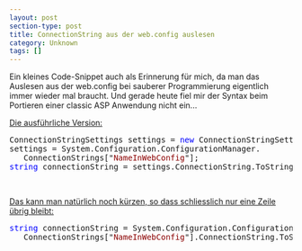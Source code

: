 ```yaml
---
layout: post
section-type: post
title: ConnectionString aus der web.config auslesen
category: Unknown
tags: []
---
```

<p>Ein kleines Code-Snippet auch als Erinnerung für mich, da man das Auslesen aus der web.config bei sauberer Programmierung eigentlich immer wieder mal braucht. Und gerade heute fiel mir der Syntax beim Portieren einer classic ASP Anwendung nicht ein...</p> <p><u>Die ausführliche Version:</u></p><pre>ConnectionStringSettings settings = <span style="color: #0000ff">new</span> ConnectionStringSettings();
settings = System.Configuration.ConfigurationManager.<br />   ConnectionStrings["<span style="color: #8b0000">NameInWebConfig</span>"];
<span style="color: #0000ff">string</span> connectionString = settings.ConnectionString.ToString();
</pre>
<p>&nbsp;</p>
<p><u>Das kann man natürlich noch kürzen, so dass schliesslich nur eine Zeile übrig bleibt:</u></p><pre><span style="color: #0000ff">string</span> connectionString = System.Configuration.ConfigurationManager.<br />   ConnectionStrings["<span style="color: #8b0000">NameInWebConfig</span>"].ConnectionString.ToString();</pre>
